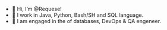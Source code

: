 - 👋 Hi, I’m @Requese!
- 👀 I work in Java, Python, Bash/SH and SQL language.
- 🌱 I am engaged in the of databases, DevOps & QA engeneer.

<!---
Requese/Requese is a ✨ special ✨ repository because its `README.md` (this file) appears on your GitHub profile.
You can click the Preview link to take a look at your changes.
--->
